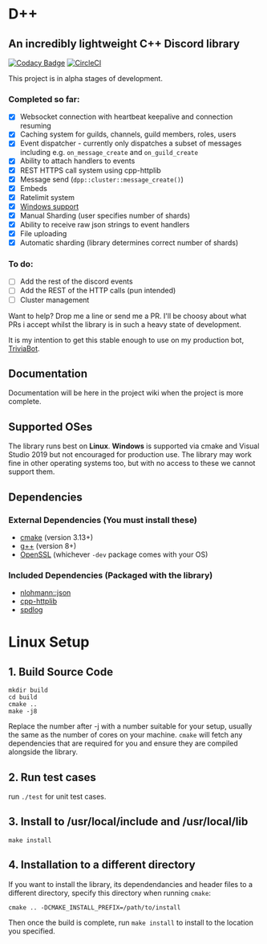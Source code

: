 # D++
## An incredibly lightweight C++ Discord library

[![Codacy Badge](https://app.codacy.com/project/badge/Grade/39b054c38bba411d9b25b39524016c9e)](https://www.codacy.com/gh/brainboxdotcc/DPP/dashboard?utm_source=github.com&amp;utm_medium=referral&amp;utm_content=brainboxdotcc/DPP&amp;utm_campaign=Badge_Grade) [![CircleCI](https://circleci.com/gh/brainboxdotcc/DPP.svg?style=svg)](https://circleci.com/gh/brainboxdotcc/DPP)


This project is in alpha stages of development.

### Completed so far:

* [x] Websocket connection with heartbeat keepalive and connection resuming
* [x] Caching system for guilds, channels, guild members, roles, users
* [x] Event dispatcher - currently only dispatches a subset of messages including e.g. `on_message_create` and `on_guild_create`
* [x] Ability to attach handlers to events
* [x] REST HTTPS call system using cpp-httplib
* [x] Message send (`dpp::cluster::message_create()`)
* [x] Embeds
* [x] Ratelimit system
* [x] [Windows support](https://github.com/brainboxdotcc/DPP/wiki/Building-on-Windows)
* [x] Manual Sharding (user specifies number of shards)
* [x] Ability to receive raw json strings to event handlers
* [x] File uploading
* [x] Automatic sharding (library determines correct number of shards)

### To do:

* [ ] Add the rest of the discord events
* [ ] Add the REST of the HTTP calls (pun intended)
* [ ] Cluster management

Want to help? Drop me a line or send me a PR. I'll be choosy about what PRs i accept whilst the library is in such a heavy state of development.

It is my intention to get this stable enough to use on my production bot, [TriviaBot](https://github.com/brainboxdotcc/triviabot).

## Documentation

Documentation will be here in the project wiki when the project is more complete.

## Supported OSes

The library runs best on **Linux**. **Windows** is supported via cmake and Visual Studio 2019 but not encouraged for production use.
The library may work fine in other operating systems too, but with no access to these we cannot support them.

## Dependencies

### External Dependencies (You must install these)
* [cmake](https://cmake.org/) (version 3.13+)
* [g++](https://gcc.gnu.org) (version 8+)
* [OpenSSL](https://openssl.org/) (whichever `-dev` package comes with your OS)

### Included Dependencies (Packaged with the library)
* [nlohmann::json](https://github.com/nlohmann/json)
* [cpp-httplib](https://github.com/yhirose/cpp-httplib)
* [spdlog](https://github.com/gabime/spdlog)

# Linux Setup

## 1. Build Source Code

    mkdir build
    cd build
    cmake ..
    make -j8
    
Replace the number after -j with a number suitable for your setup, usually the same as the number of cores on your machine. `cmake` will fetch any dependencies that are required for you and ensure they are compiled alongside the library.

## 2. Run test cases

run `./test` for unit test cases.

## 3. Install to /usr/local/include and /usr/local/lib

`make install`

## 4. Installation to a different directory

If you want to install the library, its dependendancies and header files to a different directory, specify this directory when running `cmake`:

`cmake .. -DCMAKE_INSTALL_PREFIX=/path/to/install`

Then once the build is complete, run `make install` to install to the location you specified.
